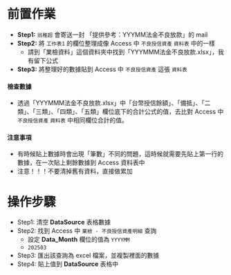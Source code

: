 # 前置作業
- **Step1:** `翁稚超` 會寄送一封 「提供參考：YYYMM法金不良放款」的 mail
- **Step2:** 將 `工作表1` 的欄位整理成像 Access 中 `不良授信資產` `資料表` 中的一樣
    - 請到「業檢資料」這個資料夾中找到「YYYMMM法金不良放款.xlsx」，我有留下公式
- **Step3:** 將整理好的數據貼到 Access 中 `不良授信資產` 這張 `資料表`

#### 檢查數據
- 透過「YYYMMM法金不良放款.xlsx」中「台幣授信餘額」、「備抵」、「二類」、「三類」、「四類」、「五類」欄位底下的合計公式的值，去比對 Access 中 `不良授信資產` `資料表` 中相同欄位合計的值。

#### 注意事項
- 有時候貼上數據時會出現「筆數」不同的問題，這時候就需要先貼上第一行的數據，在一次貼上剩餘數據到 Access 資料表中
- 注意！！！不要清掉舊有資料，直接做累加

# 操作步驟
- Step1: 清空 **DataSource** 表格數據
- Step2: 找到 Access 中 `業檢 - 不良授信資產明細` 查詢
    - 設定 **Data_Month** 欄位的值為 `YYYYMM`
    - `202503`
- Step3: 匯出該查詢為 excel 檔案，並複製裡面的數據
- Step4: 貼上值到 **DataSource** 表格中